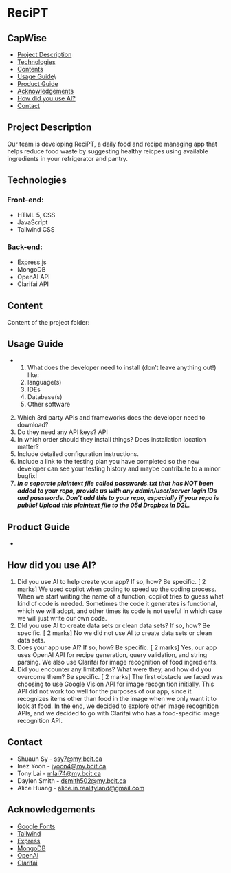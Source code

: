 # ReciPT

## CapWise

* [Project Description](#project-description)
* [Technologies](#technologies)
* [Contents](#content)
* [Usage Guide](#usage-guide)\
* [Product Guide](#product-guide)
* [Acknowledgements](#acknowledgements)
* [How did you use AI?](#how-did-you-use-ai)
* [Contact](#contact)


## Project Description
Our team is developing ReciPT, a daily food and recipe managing app that helps reduce food waste by suggesting healthy reicpes using available ingredients in your refrigerator and pantry. 
	
## Technologies
### Front-end:
* HTML 5, CSS
* JavaScript
* Tailwind CSS
### Back-end:
* Express.js 
* MongoDB 
* OpenAI API
* Clarifai API
	
## Content
Content of the project folder:

## Usage Guide
- 1. What does the developer need to install (don’t leave anything out!) like:
    1. language(s)
    2. IDEs
    3. Database(s)
    4. Other software
2. Which 3rd party APIs and frameworks does the developer need to download?
3. Do they need any API keys?
API
4. In which order should they install things? Does installation location matter?
5. Include detailed configuration instructions.
6. Include a link to the testing plan you have completed so the new developer can see your testing history and maybe contribute to a minor bugfix!
7. ***In a separate plaintext file called passwords.txt that has NOT been added to your repo, provide us with any admin/user/server login IDs and passwords. Don’t add this to your repo, especially if your repo is public! Upload this plaintext file to the 05d Dropbox in D2L.***

## Product Guide
- 

## How did you use AI?
1. Did you use AI to help create your app? If so, how? Be specific. [ 2 marks]
   We used copilot when coding to speed up the coding process. When we start writing the name of a function, copilot tries to guess what kind of code is needed. Sometimes the code it generates is functional, which we will adopt, and other times its code is not useful in which case we will just write our own code. 
2. DId you use AI to create data sets or clean data sets? If so, how? Be specific. [ 2 marks]
   No we did not use AI to create data sets or clean data sets.
3. Does your app use AI? If so, how? Be specific. [ 2 marks]
   Yes, our app uses OpenAI API for recipe generation, query validation, and string parsing. We also use Clarifai for image recognition of food ingredients.
4. Did you encounter any limitations? What were they, and how did you overcome them? Be specific. [ 2 marks]
   The first obstacle we faced was choosing to use Google Vision API for image recognition initially. This API did not work too well for the purposes of our app, since it recognizes items other than food in the image when we only want it to look at food. In the end, we decided to explore other image recognition APIs, and we decided to go with Clarifai who has a food-specific image recognition API.

## Contact 
* Shuaun Sy - ssy7@my.bcit.ca
* Inez Yoon - iyoon4@my.bcit.ca
* Tony Lai - mlai74@my.bcit.ca
* Daylen Smith - dsmith502@my.bcit.ca
* Alice Huang - alice.in.realityland@gmail.com

## Acknowledgements 
* <a href="https://fonts.google.com/">Google Fonts</a>
* <a href="https://tailwindcss.com/">Tailwind</a>
* <a href="https://expressjs.com/">Express</a>
* <a href="https://www.mongodb.com/">MongoDB</a>
* <a href="https://openai.com/">OpenAI</a>
* <a href="https://www.clarifai.com/">Clarifai</a>